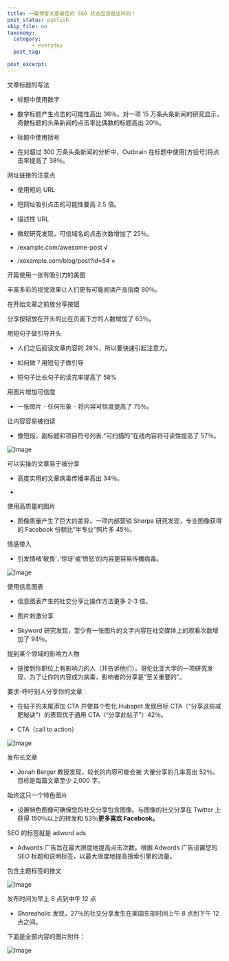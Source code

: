```yaml
---
title: 一篇博客文章最佳的 SEO 状态应该是这样的！
post_status: publish
skip_file: no
taxonomy:
  category:
        - everyday
  post_tag:

post_excerpt: 
---
```

文章标题的写法

* 标题中使用数字

* 数字标题产生点击的可能性高出 36％。对一项 15 万条头条新闻的研究显示，奇数标题的头条新闻的点击率比偶数的标题高出 20％。

* 标题中使用括号

* 在对超过 300 万条头条新闻的分析中，Outbrain 在标题中使用[方括号]将点击率提高了 38％。

网址链接的注意点

* 使用短的 URL

* 短网址吸引点击的可能性要高 2.5 倍。

* 描述性 URL

* 微软研究发现，可信域名的点击次数增加了 25％。

* /example.com/awesome-post √

* /xexample.com/blog/post?id=54 ×

开篇使用一张有吸引力的美图

丰富多彩的视觉效果让人们更有可能阅读产品指南 80％。

在开始文章之前放分享按钮

分享按钮放在开头的比在页面下方的人数增加了 63％。

用短句子做引导开头

* 人们之后阅读文章内容的 28%，所以要快速引起注意力。

* 如何做？用短句子做引导

* 短句子比长句子的读完率提高了 58%

用图片增加可信度

* 一张图片 - 任何形象 - 将内容可信度提高了 75％。

让内容容易被扫读

* 像短段，副标题和项目符号列表.“可扫描的”在线内容将可读性提高了 57％。

![Image](https://fendou.la/wp-content/uploads/2021/01/982ca83afdfc9c7fc96faf387f7bef24.png)

可以实操的文章易于被分享

* 高度实用的文章病毒传播率高出 34％。

* 

使用高质量的图片

* 图像质量产生了巨大的差异。一项内部营销 Sherpa 研究发现，专业图像获得的 Facebook 份额比“半专业”照片多 45％。

情感带入

* 引发情绪’敬畏’，’惊讶’或’愤怒’的内容更容易传播病毒。

![Image](https://fendou.la/wp-content/uploads/2021/01/e1668b97f2534dfdb7a06a9b93ffe93f.png)

使用信息图表

* 信息图表产生的社交分享比操作方法更多 2-3 倍。

* 图片刺激分享

* Skyword 研究发现，至少有一张图片的文字内容在社交媒体上的观看次数增加了 94％。

提到某个领域的影响力人物

* 链接到你职位上有影响力的人（并告诉他们）。哥伦比亚大学的一项研究发现，为了让你的内容成为病毒，影响者的分享是“至关重要的”。

要求-呼吁别人分享你的文章

* 在帖子的末尾添加 CTA 并使其个性化.Hubspot 发现目标 CTA（“分享这些减肥秘诀”）的表现优于通用 CTA（“分享此帖子”）42％。

* CTA（call to action）

![Image](https://fendou.la/wp-content/uploads/2021/01/f7f7ed1766fecef2a26f061e4c158c82.png)

发布长文章

* Jonah Berger 教授发现，较长的内容可能会被 大量分享的几率高出 52％。目标是每篇文章至少 2,000 字。

始终这只一个特色图片

* 设置特色图像可确保您的社交分享包含图像。与图像的社交分享在 Twitter 上获得 150％以上的转发和 53％**更多喜欢 Facebook。**

SEO 的标签就是 adword ads

* Adwords 广告旨在最大限度地提高点击次数。根据 Adwords 广告设置您的 SEO 标题和说明标签，以最大限度地提高搜索引擎的流量。

包含主题标签的推文

![Image](https://fendou.la/wp-content/uploads/2021/01/daef07467b7b6aee4c7306f9c725f1a6.png)

发布时间为早上 8 点到中午 12 点

* Shareaholic 发现，27％的社交分享发生在美国东部时间上午 8 点到下午 12 点之间。

下面是全部内容的图片附件：

![Image](https://fendou.la/wp-content/uploads/2021/01/f43feba72c3939f74ec41cdc8577cf62.png)